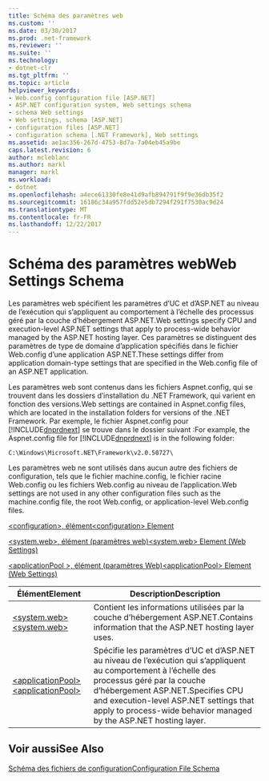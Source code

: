 ```yaml
---
title: Schéma des paramètres web
ms.custom: ''
ms.date: 03/30/2017
ms.prod: .net-framework
ms.reviewer: ''
ms.suite: ''
ms.technology:
- dotnet-clr
ms.tgt_pltfrm: ''
ms.topic: article
helpviewer_keywords:
- Web.config configuration file [ASP.NET]
- ASP.NET configuration system, Web settings schema
- schema Web settings
- Web settings, schema [ASP.NET]
- configuration files [ASP.NET]
- configuration schema [.NET Framework], Web settings
ms.assetid: ae1ac356-267d-4753-8d7a-7a04eb45a9be
caps.latest.revision: 6
author: mcleblanc
ms.author: markl
manager: markl
ms.workload:
- dotnet
ms.openlocfilehash: a4ece61330fe8e41d9afb894791f9f9e36db35f2
ms.sourcegitcommit: 16186c34a957fdd52e5db7294f291f7530ac9d24
ms.translationtype: MT
ms.contentlocale: fr-FR
ms.lasthandoff: 12/22/2017
---
```

# <a name="web-settings-schema"></a><span data-ttu-id="cb8dd-102">Schéma des paramètres web</span><span class="sxs-lookup"><span data-stu-id="cb8dd-102">Web Settings Schema</span></span>
<span data-ttu-id="cb8dd-103">Les paramètres web spécifient les paramètres d’UC et d’ASP.NET au niveau de l’exécution qui s’appliquent au comportement à l’échelle des processus géré par la couche d’hébergement ASP.NET.</span><span class="sxs-lookup"><span data-stu-id="cb8dd-103">Web settings specify CPU and execution-level ASP.NET settings that apply to process-wide behavior managed by the ASP.NET hosting layer.</span></span> <span data-ttu-id="cb8dd-104">Ces paramètres se distinguent des paramètres de type de domaine d’application spécifiés dans le fichier Web.config d’une application ASP.NET.</span><span class="sxs-lookup"><span data-stu-id="cb8dd-104">These settings differ from application domain-type settings that are specified in the Web.config file of an ASP.NET application.</span></span>  
  
 <span data-ttu-id="cb8dd-105">Les paramètres web sont contenus dans les fichiers Aspnet.config, qui se trouvent dans les dossiers d’installation du .NET Framework, qui varient en fonction des versions.</span><span class="sxs-lookup"><span data-stu-id="cb8dd-105">Web settings are contained in Aspnet.config files, which are located in the installation folders for versions of the .NET Framework.</span></span> <span data-ttu-id="cb8dd-106">Par exemple, le fichier Aspnet.config pour [!INCLUDE[dnprdnext](../../../../../includes/dnprdnext-md.md)] se trouve dans le dossier suivant :</span><span class="sxs-lookup"><span data-stu-id="cb8dd-106">For example, the Aspnet.config file for [!INCLUDE[dnprdnext](../../../../../includes/dnprdnext-md.md)] is in the following folder:</span></span>  
  
 `C:\Windows\Microsoft.NET\Framework\v2.0.50727\`  
  
 <span data-ttu-id="cb8dd-107">Les paramètres web ne sont utilisés dans aucun autre des fichiers de configuration, tels que le fichier machine.config, le fichier racine Web.config ou les fichiers Web.config au niveau de l’application.</span><span class="sxs-lookup"><span data-stu-id="cb8dd-107">Web settings are not used in any other configuration files such as the machine.config file, the root Web.config, or application-level Web.config files.</span></span>  
  
 [<span data-ttu-id="cb8dd-108">\<configuration>, élément</span><span class="sxs-lookup"><span data-stu-id="cb8dd-108">\<configuration> Element</span></span>](../../../../../docs/framework/configure-apps/file-schema/configuration-element.md)  
  
 [<span data-ttu-id="cb8dd-109">\<system.web>, élément (paramètres web)</span><span class="sxs-lookup"><span data-stu-id="cb8dd-109">\<system.web> Element (Web Settings)</span></span>](../../../../../docs/framework/configure-apps/file-schema/web/system-web-element-web-settings.md)  
  
 [<span data-ttu-id="cb8dd-110">\<applicationPool >, élément (paramètres Web)</span><span class="sxs-lookup"><span data-stu-id="cb8dd-110">\<applicationPool> Element (Web Settings)</span></span>](../../../../../docs/framework/configure-apps/file-schema/web/applicationpool-element-web-settings.md)  
  
|<span data-ttu-id="cb8dd-111">Élément</span><span class="sxs-lookup"><span data-stu-id="cb8dd-111">Element</span></span>|<span data-ttu-id="cb8dd-112">Description</span><span class="sxs-lookup"><span data-stu-id="cb8dd-112">Description</span></span>|  
|-------------|-----------------|  
|[<span data-ttu-id="cb8dd-113">\<system.web></span><span class="sxs-lookup"><span data-stu-id="cb8dd-113">\<system.web></span></span>](../../../../../docs/framework/configure-apps/file-schema/web/system-web-element-web-settings.md)|<span data-ttu-id="cb8dd-114">Contient les informations utilisées par la couche d’hébergement ASP.NET.</span><span class="sxs-lookup"><span data-stu-id="cb8dd-114">Contains information that the ASP.NET hosting layer uses.</span></span>|  
|[<span data-ttu-id="cb8dd-115">\<applicationPool></span><span class="sxs-lookup"><span data-stu-id="cb8dd-115">\<applicationPool></span></span>](../../../../../docs/framework/configure-apps/file-schema/web/applicationpool-element-web-settings.md)|<span data-ttu-id="cb8dd-116">Spécifie les paramètres d’UC et d’ASP.NET au niveau de l’exécution qui s’appliquent au comportement à l’échelle des processus géré par la couche d’hébergement ASP.NET.</span><span class="sxs-lookup"><span data-stu-id="cb8dd-116">Specifies CPU and execution-level ASP.NET settings that apply to process-wide behavior managed by the ASP.NET hosting layer.</span></span>|  
  
## <a name="see-also"></a><span data-ttu-id="cb8dd-117">Voir aussi</span><span class="sxs-lookup"><span data-stu-id="cb8dd-117">See Also</span></span>  
 [<span data-ttu-id="cb8dd-118">Schéma des fichiers de configuration</span><span class="sxs-lookup"><span data-stu-id="cb8dd-118">Configuration File Schema</span></span>](../../../../../docs/framework/configure-apps/file-schema/index.md)
